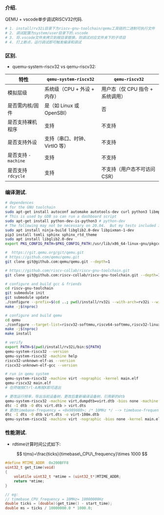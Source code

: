 ### 介绍.

QEMU + vscode单步调试RISCV32代码.

```sh
# 1. install/rv32i目录下为riscv-gnu-toolchain/qemu工具链的二进制可执行文件
# 2. 调试配置为system/user目录下的.vscode
# 3. 将.vscode文件夹拷贝到根目录替换，则调试对应文件夹下的子项目
# 4. 打上断点，运行调试即可触发编译和调试
```

### 区别.

- quemu-system-riscv32 vs qemu-riscv32:

| 特性              | `qemu-system-riscv32` | `qemu-riscv32`       |
| --------------- | --------------------- | -------------------- |
| 模拟层级            | 系统级（CPU + 外设 + 内存）    | 用户态（仅 CPU 指令 + 系统调用） |
| 是否需内核/固件        | 是（如 Linux 或 OpenSBI）  | 否                    |
| 是否支持裸机程序        | 支持                    | 不支持                  |
| 是否支持外设          | 支持（串口、时钟、VirtIO 等）    | 不支持                  |
| 是否支持 `-machine` | 支持                    | 不支持                  |
| 是否支持 `rdcycle`  | 支持                    | 不支持（用户态不可访问 CSR）     |

### 编译测试.

```sh
# dependences
# for the GNU toolchain
sudo apt-get install autoconf automake autotools-dev curl python3 libmpc-dev libmpfr-dev libgmp-dev gawk build-essential bison flex texinfo gperf libtool patchutils bc zlib1g-dev libexpat-dev
# This is used by GDB so can run a dashboard script
sudo apt-get install python-dev-is-python3 # python-dev
# The following may not be necessary on 20.04.  But my tests included it.
sudo apt install ninja-build libglib2.0-dev libpixman-1-dev
pip3 install tomli sphinx sphinx_rtd_theme
sudo apt install libglib2.0-dev
export PKG_CONFIG_PATH=$PKG_CONFIG_PATH:/usr/lib/x86_64-linux-gnu/pkgconfig/

#  https://git.qemu.org/git/qemu.git
# https://github.com/qemu/qemu.git
git clone git@github.com:qemu/qemu.git --depth=1

# https://github.com/riscv-collab/riscv-gnu-toolchain.git
git clone git@github.com:riscv-collab/riscv-gnu-toolchain.git --depth=1

# configure and build gcc & friends
cd riscv-gnu-toolchain
git submodule init
git submodule update
./configure --prefix=$(cd ..; pwd)/install/rv32i --with-arch=rv32i --with-multilib-generator="rv32i-ilp32--;rv32ima-ilp32--;rv32imafd-ilp32--"
make -j$(nproc)

# configure and build qemu
cd qemu
./configure --target-list=riscv32-softmmu,riscv64-softmmu,riscv32-linux-user,riscv64-linux-user --prefix=$(cd ..; pwd)/install/rv32i --enable-tools --enable-debug
make -j$(nproc)
make install

# verify
export PATH=$(pwd)/install/rv32i/bin:${PATH}
qemu-system-riscv32 --version
qemu-system-riscv32 -machine help
riscv32-unknown-elf-as --version
riscv32-unknown-elf-gcc --version

# run in qemu system
qemu-system-riscv32 -machine virt -nographic -kernel main.elf
qemu-riscv32 main.elf
# 在终端按Ctrl-A再按X即可退出

# 更改运行频率，导出当前设备树，更改后重新编译设备树，引用新的dtb
qemu-system-riscv32 -machine virt,dumpdtb=virt.dtb -bios none -machine dumpdtb=virt.dtb
dtc -I dtb -O dts virt.dtb > virt.dts
# 更改timebase-frequency = <0x989680>; /* 10MHz */ --> timebase-frequency = <0x5f5e100>;   /* 100 MHz */
dtc -I dts -O dtb virt.dts -o virt-100m.dtb
qemu-system-riscv32 -machine virt -nographic -bios none -kernel main.elf -dtb virt-100m.dtb
```


### 性能测试.

- rdtime计算时间公式如下:

$$
t(ms)=\frac{ticks}{timebase\_CPU\_frequency}\times 1000
$$

```c
#define MTIME_ADDR  0x200BFF8
uint32_t get_time(void) 
{
    volatile uint32_t *mtime = (uint32_t*)MTIME_ADDR;
    return *mtime;
}

// eg:
// timebase_CPU_frequency = 10MHz= 10000000Hz
double ticks = (double)(get_time() - start_time);
double ms = ticks / 10000000.0 * 1000.0;
```